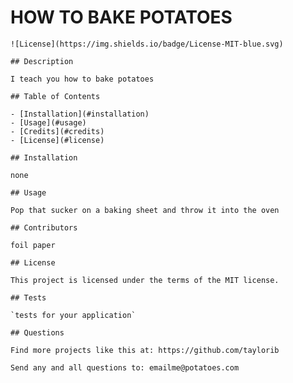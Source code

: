 # HOW TO BAKE POTATOES

    ![License](https://img.shields.io/badge/License-MIT-blue.svg)
    
    ## Description
    
    I teach you how to bake potatoes
    
    ## Table of Contents
    
    - [Installation](#installation)
    - [Usage](#usage)
    - [Credits](#credits)
    - [License](#license)
    
    ## Installation
    
    none
    
    ## Usage
    
    Pop that sucker on a baking sheet and throw it into the oven
    
    ## Contributors
    
    foil paper
    
    ## License
    
    This project is licensed under the terms of the MIT license.
    
    ## Tests
    
    `tests for your application`
    
    ## Questions 
    
    Find more projects like this at: https://github.com/taylorib
    
    Send any and all questions to: emailme@potatoes.com

